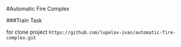 #Automatic Fire Complex

###Train Task

for clone project `https://github.com/lupolov-ivan/automatic-fire-complex.git`
